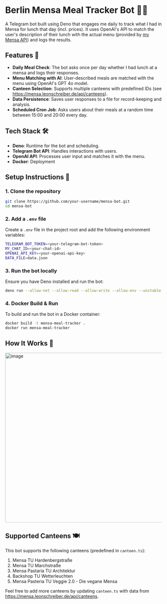 # Berlin Mensa Meal Tracker Bot 🥗🤖

A Telegram bot built using Deno that engages me daily to track what I had in Mensa for lunch that day (incl. prices).
It uses OpenAI's API to match the user's description of their lunch with the actual menu (provided by [my Mensa API](https://mensa.leonschreiber.de)) and logs the results.

## Features 🚀
- **Daily Meal Check**: The bot asks once per day whether I had lunch at a mensa and logs their responses.
- **Menu Matching with AI**: User-described meals are matched with the menu using OpenAI's GPT 4o model.
- **Canteen Selection**: Supports multiple canteens with predefined IDs (see https://mensa.leonschreiber.de/api/canteens).
- **Data Persistence**: Saves user responses to a file for record-keeping and analysis.
- **Scheduled Cron Job**: Asks users about their meals at a random time between 15:00 and 20:00 every day.

## Tech Stack 🛠️
- **Deno**: Runtime for the bot and scheduling.
- **Telegram Bot API**: Handles interactions with users.
- **OpenAI API**: Processes user input and matches it with the menu.
- **Docker**: Deployment

## Setup Instructions 📝

### 1. Clone the repository
```bash
git clone https://github.com/your-username/mensa-bot.git
cd mensa-bot
```

### 2. Add a `.env` file
Create a `.env` file in the project root and add the following environment variables:
```bash
TELEGRAM_BOT_TOKEN=<your-telegram-bot-token>
MY_CHAT_ID=<your-chat-id>
OPENAI_API_KEY=<your-openai-api-key>
DATA_FILE=data.json
```

### 3. Run the bot locally
Ensure you have Deno installed and run the bot:
```bash
deno run --allow-net --allow-read --allow-write --allow-env --unstable-cron main.ts
```

### 4. Docker Build & Run
To build and run the bot in a Docker container:
```bash
docker build -t mensa-meal-tracker .
docker run mensa-meal-tracker
```

## How It Works 🤔
<img width="546" alt="image" src="https://github.com/user-attachments/assets/736b33f9-ece6-40f4-b12c-838c5a7c4ee4" />

## Supported Canteens 🍽️
This bot supports the following canteens (predefined in `canteen.ts`):
1. Mensa TU Hardenbergstraße
2. Mensa TU Marchstraße
3. Mensa Pastaria TU Architektur
4. Backshop TU Wetterleuchten
5. Mensa Pasteria TU Veggie 2.0 - Die vegane Mensa

Feel free to add more canteens by updating `canteen.ts` with data from https://mensa.leonschreiber.de/api/canteens.

